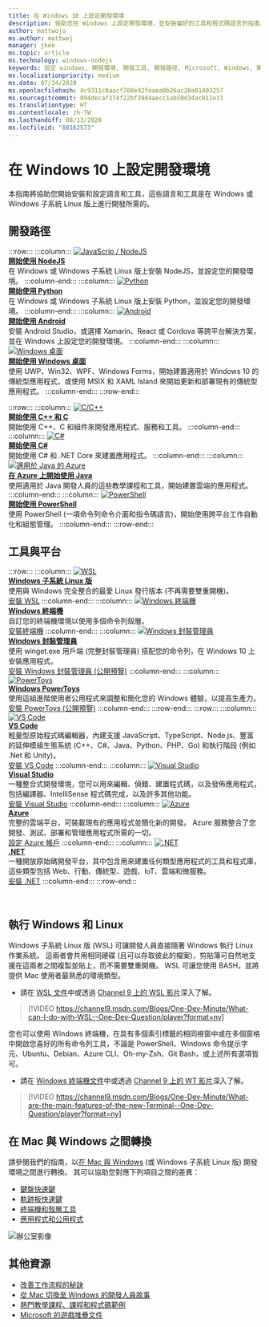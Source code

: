 ```yaml
---
title: 在 Windows 10 上設定開發環境
description: 協助您在 Windows 上設定開發環境，並安裝偏好的工具和程式碼語言的指南。 無論您偏好使用 Python、NodeJS、VS Code、Git、Bash、Linux 工具和命令、Android Studio，我們都能運用 Windows 終端機和 WSL 等絕佳的新工具來幫助您。
author: mattwojo
ms.author: mattwoj
manager: jken
ms.topic: article
ms.technology: windows-nodejs
keywords: 設定 windows, 開發環境, 開發工具, 開發路徑, Microsoft, Windows, 開發人員, 秘訣, 效能, WSL, 終端機, nodejs, python
ms.localizationpriority: medium
ms.date: 07/24/2020
ms.openlocfilehash: 4c9311c8aacf708e92feaea0b26ac20a01403257
ms.sourcegitcommit: 894decaf374f22bf39d4aecc1ab50d34ac011e31
ms.translationtype: HT
ms.contentlocale: zh-TW
ms.lasthandoff: 08/13/2020
ms.locfileid: "88162573"
---
```

# <a name="set-up-your-development-environment-on-windows-10"></a>在 Windows 10 上設定開發環境

本指南將協助您開始安裝和設定語言和工具，這些語言和工具是在 Windows 或 Windows 子系統 Linux 版上進行開發所需的。

## <a name="development-paths"></a>開發路徑

:::row:::
    :::column:::
       [![JavaScrip / NodeJS](../images/nodejs-logo.png)](https://docs.microsoft.com/windows/nodejs)<br>
        **[開始使用 NodeJS](https://docs.microsoft.com/windows/nodejs)**<br>
        在 Windows 或 Windows 子系統 Linux 版上安裝 NodeJS，並設定您的開發環境。
    :::column-end:::
    :::column:::
       [![Python](../images/python-logo.png)](https://docs.microsoft.com/windows/python)<br>
        **[開始使用 Python](https://docs.microsoft.com/windows/python)**<br>
        在 Windows 或 Windows 子系統 Linux 版上安裝 Python，並設定您的開發環境。
    :::column-end:::
    :::column:::
       [![Android](../images/android-logo.png)](https://docs.microsoft.com/windows/android)<br>
        **[開始使用 Android](https://docs.microsoft.com/windows/android)**<br>
        安裝 Android Studio，或選擇 Xamarin、React 或 Cordova 等跨平台解決方案，並在 Windows 上設定您的開發環境。
    :::column-end:::
    :::column:::
       [![Windows 桌面](../images/windows-logo.png)](https://docs.microsoft.com/windows/apps/)<br>
        **[開始使用 Windows 桌面](https://docs.microsoft.com/windows/apps/)**<br>
        使用 UWP、Win32、WPF、Windows Forms，開始建置適用於 Windows 10 的傳統型應用程式，或使用 MSIX 和 XAML Island 來開始更新和部署現有的傳統型應用程式。
    :::column-end:::
:::row-end:::

:::row:::
    :::column:::
       [![C/C++](../images/c-logo.png)](https://docs.microsoft.com/cpp/)<br>
        **[開始使用 C++ 和 C](https://docs.microsoft.com/cpp/)**<br>
        開始使用 C++、C 和組件來開發應用程式、服務和工具。
    :::column-end:::
    :::column:::
       [![C#](../images/csharp-logo.png)](https://docs.microsoft.com/dotnet/csharp/)<br>
        **[開始使用 C#](https://docs.microsoft.com/dotnet/csharp/)**<br>
        開始使用 C# 和 .NET Core 來建置應用程式。
    :::column-end:::
    :::column:::
       [![適用於 Java 的 Azure](../images/java-logo.png)](https://docs.microsoft.com/azure/developer/java/)<br>
        **[在 Azure 上開始使用 Java](https://docs.microsoft.com/azure/developer/java/)**<br>
        使用適用於 Java 開發人員的這些教學課程和工具，開始建置雲端的應用程式。
    :::column-end:::
    :::column:::
       [![PowerShell](../images/powershell.png)](https://docs.microsoft.com/powershell/)<br>
        **[開始使用 PowerShell](https://docs.microsoft.com/powershell/)**<br>
        使用 PowerShell (一項命令列命令介面和指令碼語言)，開始使用跨平台工作自動化和組態管理。
    :::column-end:::
:::row-end:::

## <a name="tools-and-platforms"></a>工具與平台

:::row:::
    :::column:::
       [![WSL](../images/windows-linux-dev-env.png)](https://docs.microsoft.com/windows/wsl/)<br>
        **[Windows 子系統 Linux 版](https://docs.microsoft.com/windows/wsl/)**<br>
        使用與 Windows 完全整合的最愛 Linux 發行版本 (不再需要雙重開機)。<br>
        [安裝 WSL](https://docs.microsoft.com/windows/wsl/install-win10)
    :::column-end:::
    :::column:::
       [![Windows 終端機](../images/terminal.png)](https://docs.microsoft.com/windows/terminal/)<br>
        **[Windows 終端機](https://docs.microsoft.com/windows/terminal/)**<br>
        自訂您的終端機環境以使用多個命令列殼層。
        <br>
        [安裝終端機](https://www.microsoft.com/p/windows-terminal/9n0dx20hk701?rtc=1&activetab=pivot:overviewtab)
    :::column-end:::
    :::column:::
       [![Windows 封裝管理員](../images/winget.png)](https://docs.microsoft.com/windows/package-manager/)<br>
        **[Windows 封裝管理員](https://docs.microsoft.com/windows/package-manager/)**<br>
        使用 winget.exe 用戶端 (完整封裝管理員) 搭配您的命令列，在 Windows 10 上安裝應用程式。<br>
        [安裝 Windows 封裝管理員 (公開預覽)](https://docs.microsoft.com/windows/package-manager/winget/#install-winget)
    :::column-end:::
    :::column:::
       [![PowerToys](../images/powertoys.png)](https://github.com/microsoft/PowerToys)<br>
        **[Windows PowerToys](https://github.com/microsoft/PowerToys)**<br>
        使用這組進階使用者公用程式來調整和簡化您的 Windows 體驗，以提高生產力。<br>
        [安裝 PowerToys (公開預覽)](https://github.com/microsoft/PowerToys#installing-and-running-microsoft-powertoys)
    :::column-end:::
:::row-end:::
:::row:::
    :::column:::
       [![VS Code](../images/Vscode.png)](https://code.visualstudio.com/docs)<br>
        **[VS Code](https://code.visualstudio.com/docs)**<br>
        輕量型原始程式碼編輯器，內建支援 JavaScript、TypeScript、Node.js、豐富的延伸模組生態系統 (C++、C#、Java、Python、PHP、Go) 和執行階段 (例如 .Net 和 Unity)。<br>
        [安裝 VS Code](https://code.visualstudio.com/download)
    :::column-end:::
    :::column:::
       [![Visual Studio](../images/visualstudio.png)](https://docs.microsoft.com/visualstudio/windows/)<br>
        **[Visual Studio](https://docs.microsoft.com/visualstudio/windows/)**<br>
        一種整合式開發環境，您可以用來編輯、偵錯、建置程式碼，以及發佈應用程式，包括編譯器、IntelliSense 程式碼完成，以及許多其他功能。<br>
        [安裝 Visual Studio](https://docs.microsoft.com/visualstudio/install/install-visual-studio)
    :::column-end:::
    :::column:::
       [![Azure](../images/Azure.png)](https://docs.microsoft.com/azure/guides/developer/azure-developer-guide)<br>
        **[Azure](https://docs.microsoft.com/azure/guides/developer/azure-developer-guide)**<br>
        完整的雲端平台，可裝載現有的應用程式並簡化新的開發。 Azure 服務整合了您開發、測試、部署和管理應用程式所需的一切。<br>
        [設定 Azure 帳戶](https://azure.microsoft.com/free/)
    :::column-end:::
    :::column:::
       [![.NET](../images/net.png)](https://dotnet.microsoft.com/)<br>
        **[.NET](https://docs.microsoft.com/dotnet/standard/get-started/)**<br>
        一種開放原始碼開發平台，其中包含用來建置任何類型應用程式的工具和程式庫，這些類型包括 Web、行動、傳統型、遊戲、IoT、雲端和微服務。<br>
        [安裝 .NET](https://dotnet.microsoft.com/download)
    :::column-end:::
:::row-end:::

<br>

## <a name="run-windows-and-linux"></a>執行 Windows 和 Linux

Windows 子系統 Linux 版 (WSL) 可讓開發人員直接隨著 Windows 執行 Linux 作業系統。 這兩者會共用相同硬碟 (且可以存取彼此的檔案)，剪貼簿可自然地支援在這兩者之間複製並貼上，而不需要雙重開機。 WSL 可讓您使用 BASH，並將提供 Mac 使用者最熟悉的環境類型。
- 請在 [WSL 文件](https://docs.microsoft.com/windows/wsl)中或透過 [Channel 9 上的 WSL 影片](https://channel9.msdn.com/Search?term=wsl&lang-en=true)深入了解。

> [!VIDEO https://channel9.msdn.com/Blogs/One-Dev-Minute/What-can-I-do-with-WSL--One-Dev-Question/player?format=ny]

您也可以使用 Windows 終端機，在具有多個索引標籤的相同視窗中或在多個窗格中開啟您喜好的所有命令列工具，不論是 PowerShell、Windows 命令提示字元、Ubuntu、Debian、Azure CLI、Oh-my-Zsh、Git Bash，或上述所有選項皆可。

- 請在 [Windows 終端機文件](https://docs.microsoft.com/windows/terminal)中或透過 [Channel 9 上的 WT 影片](https://channel9.msdn.com/Search?term=windows%20terminal&lang-en=true)深入了解。

> [!VIDEO https://channel9.msdn.com/Blogs/One-Dev-Minute/What-are-the-main-features-of-the-new-Terminal--One-Dev-Question/player?format=ny]

## <a name="transitioning-between-mac-and-windows"></a>在 Mac 與 Windows 之間轉換

請參閱我們的指南，以[在 Mac 與 Windows](https://docs.microsoft.com/windows/dev-environment/mac-to-windows) (或 Windows 子系統 Linux 版) 開發環境之間進行轉換。 其可以協助您對應下列項目之間的差異：

* [鍵盤快速鍵](https://docs.microsoft.com/windows/dev-environment/mac-to-windows#keyboard-shortcuts)
* [軌跡板快速鍵](https://docs.microsoft.com/windows/dev-environment/mac-to-windows#trackpad-shortcuts)
* [終端機和殼層工具](https://docs.microsoft.com/windows/dev-environment/mac-to-windows#terminal-and-shell)
* [應用程式和公用程式](https://docs.microsoft.com/windows/dev-environment/mac-to-windows#apps-and-utilities)

![辦公室影像](../images/flashy-office3.png)

## <a name="additional-resources"></a>其他資源

* [改善工作流程的秘訣](./tips.md)
* [從 Mac 切換至 Windows 的開發人員故事](./dev-stories.md)
* [熱門教學課程、課程和程式碼範例](./tutorials.md)
* [Microsoft 的遊戲堆疊文件](https://docs.microsoft.com/gaming/)

